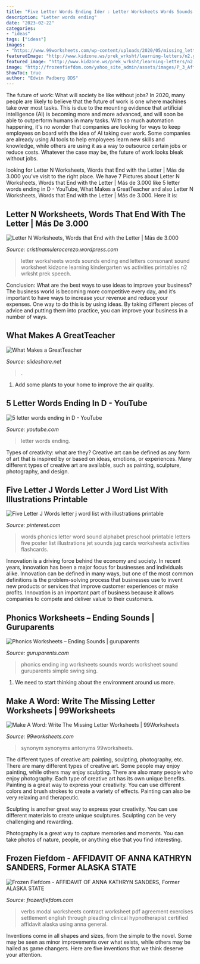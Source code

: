 ```yaml
---
title: "Five Letter Words Ending Ider : Letter Worksheets Words Sounds Ending End Letters Consonant Sound Worksheet Kidzone Learning Kindergarten Ws Activities Printables N2 Wrksht Prek Speech"
description: "Letter words ending"
date: "2023-02-22"
categories:
- "ideas"
tags: ["ideas"]
images:
- "https://www.99worksheets.com/wp-content/uploads/2020/05/missing_letters_8.png"
featuredImage: "http://www.kidzone.ws/prek_wrksht/learning-letters/n2.gif"
featured_image: "http://www.kidzone.ws/prek_wrksht/learning-letters/n2.gif"
image: "http://frozenfiefdom.com/yahoo_site_admin/assets/images/P_3_Aff_of_Anna_K_S.337110858.jpg"
ShowToc: true
author: "Edwin Padberg DDS"
---
```



The future of work: What will society be like without jobs?
In 2020, many people are likely to believe that the future of work is one where machines take over most tasks. This is due to the mounting evidence that artificial intelligence (AI) is becoming more and more advanced, and will soon be able to outperform humans in many tasks. With so much automation happening, it's no wonder that companies are looking for ways to keep employees on board with the idea of AI taking over work. Some companies are already using AI tools to help employees learn new skills and knowledge, while others are using it as a way to outsource certain jobs or reduce costs. Whatever the case may be, the future of work looks bleak without jobs.

	

		
looking for Letter N Worksheets, Words that End with the Letter | Más de 3.000 you've visit to the right place. We have 7 Pictures about Letter N Worksheets, Words that End with the Letter | Más de 3.000 like 5 letter words ending in D - YouTube, What Makes a GreatTeacher and also Letter N Worksheets, Words that End with the Letter | Más de 3.000. Here it is:
		
    
## Letter N Worksheets, Words That End With The Letter | Más De 3.000

<img loading=lazy src="http://www.kidzone.ws/prek_wrksht/learning-letters/n2.gif" onerror="this.onerror=null;this.src='https://tse4.mm.bing.net/th?id=OIP.rFxxTmwnwWKp0sodvFC1sAHaJ3&amp;pid=15.1';" alt="Letter N Worksheets, Words that End with the Letter | Más de 3.000">

_Source: cristinamulerocerezo.wordpress.com_

>letter worksheets words sounds ending end letters consonant sound worksheet kidzone learning kindergarten ws activities printables n2 wrksht prek speech. 

	

Conclusion: What are the best ways to use ideas to improve your business?
The business world is becoming more competitive every day, and it’s important to have ways to increase your revenue and reduce your expenses. One way to do this is by using ideas. By taking different pieces of advice and putting them into practice, you can improve your business in a number of ways.

    
## What Makes A GreatTeacher

<img loading=lazy src="http://image.slidesharecdn.com/what-makes-a-good-teacher-120430905829196-4/95/what-makes-a-greatteacher-6-728.jpg?cb=1355201877" onerror="this.onerror=null;this.src='https://tse1.mm.bing.net/th?id=OIP.Hun9aqJV1vQg8N0ySLPmWQHaFj&amp;pid=15.1';" alt="What Makes a GreatTeacher">

_Source: slideshare.net_

>. 

	

1. Add some plants to your home to improve the air quality.

    
## 5 Letter Words Ending In D - YouTube

<img loading=lazy src="https://i.ytimg.com/vi/hWimAytWCTQ/maxresdefault.jpg" onerror="this.onerror=null;this.src='https://tse1.mm.bing.net/th?id=OIP.15NbuBz1I6DqmnT0XLrunwHaEK&amp;pid=15.1';" alt="5 letter words ending in D - YouTube">

_Source: youtube.com_

>letter words ending. 

	

Types of creativity: what are they?
Creative art can be defined as any form of art that is inspired by or based on ideas, emotions, or experiences. Many different types of creative art are available, such as painting, sculpture, photography, and design.

    
## Five Letter J Words Letter J Word List With Illustrations Printable

<img loading=lazy src="https://i.pinimg.com/736x/50/9b/75/509b759d8a44e09aa058c9ade27df988.jpg" onerror="this.onerror=null;this.src='https://tse3.mm.bing.net/th?id=OIP.MkguDEfDb8bed75claZtMQAAAA&amp;pid=15.1';" alt="Five Letter J Words letter j word list with illustrations printable">

_Source: pinterest.com_

>words phonics letter word sound alphabet preschool printable letters five poster list illustrations jet sounds jug cards worksheets activities flashcards. 

	

Innovation is a driving force behind the economy and society. In recent years, innovation has been a major focus for businesses and individuals alike. Innovation can be defined in many ways, but one of the most common definitions is the problem-solving process that businesses use to invent new products or services that improve customer experiences or make profits. Innovation is an important part of business because it allows companies to compete and deliver value to their customers.

    
## Phonics Worksheets – Ending Sounds | Guruparents

<img loading=lazy src="http://www.guruparents.com/image-files/phonics-ending-sounds-ing-worksheet-1.png" onerror="this.onerror=null;this.src='https://tse3.mm.bing.net/th?id=OIP.0TbAzoXiyJfW9rLomQ4L-gHaKs&amp;pid=15.1';" alt="Phonics Worksheets – Ending Sounds | guruparents">

_Source: guruparents.com_

>phonics ending ing worksheets sounds words worksheet sound guruparents simple swing sing. 

	

1. We need to start thinking about the environment around us more.

    
## Make A Word: Write The Missing Letter Worksheets | 99Worksheets

<img loading=lazy src="https://www.99worksheets.com/wp-content/uploads/2020/05/missing_letters_8.png" onerror="this.onerror=null;this.src='https://tse2.mm.bing.net/th?id=OIP.D5uzQRq2UyQG3xw_PA3XewHaJ9&amp;pid=15.1';" alt="Make A Word: Write The Missing Letter Worksheets | 99Worksheets">

_Source: 99worksheets.com_

>synonym synonyms antonyms 99worksheets. 

	

The different types of creative art: painting, sculpting, photography, etc.
There are many different types of creative art. Some people may enjoy painting, while others may enjoy sculpting. There are also many people who enjoy photography. Each type of creative art has its own unique benefits.
Painting is a great way to express your creativity. You can use different colors and brush strokes to create a variety of effects. Painting can also be very relaxing and therapeutic.

Sculpting is another great way to express your creativity. You can use different materials to create unique sculptures. Sculpting can be very challenging and rewarding.

Photography is a great way to capture memories and moments. You can take photos of nature, people, or anything else that you find interesting.

    
## Frozen Fiefdom - AFFIDAVIT OF ANNA KATHRYN SANDERS, Former ALASKA STATE

<img loading=lazy src="http://frozenfiefdom.com/yahoo_site_admin/assets/images/P_3_Aff_of_Anna_K_S.337110858.jpg" onerror="this.onerror=null;this.src='https://tse2.mm.bing.net/th?id=OIP.DhiqivigPtvKWBJ8AYKn-wHaJs&amp;pid=15.1';" alt="Frozen Fiefdom - AFFIDAVIT OF ANNA KATHRYN SANDERS, Former ALASKA STATE">

_Source: frozenfiefdom.com_

>verbs modal worksheets contract worksheet pdf agreement exercises settlement english through pleading clinical hypnotherapist certified affidavit alaska using anna general. 

	

Inventions come in all shapes and sizes, from the simple to the novel. Some may be seen as minor improvements over what exists, while others may be hailed as game changers. Here are five inventions that we think deserve your attention.

